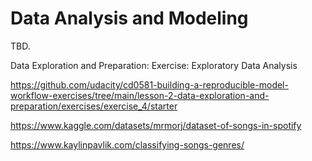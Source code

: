 # Data Analysis and Modeling

TBD.

Data Exploration and Preparation: Exercise: Exploratory Data Analysis

https://github.com/udacity/cd0581-building-a-reproducible-model-workflow-exercises/tree/main/lesson-2-data-exploration-and-preparation/exercises/exercise_4/starter

https://www.kaggle.com/datasets/mrmorj/dataset-of-songs-in-spotify

https://www.kaylinpavlik.com/classifying-songs-genres/
